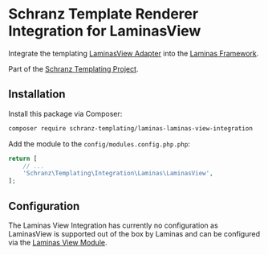 # Schranz Template Renderer Integration for LaminasView

Integrate the templating [LaminasView Adapter](https://github.com/schranz-templating/laminas-view-adapter)
into the [Laminas Framework](https://getlaminas.org/).

Part of the [Schranz Templating Project](https://github.com/schranz-templating/templating).

## Installation

Install this package via Composer:

```bash
composer require schranz-templating/laminas-laminas-view-integration
```

Add the module to the `config/modules.config.php.php`:

```php
return [
    // ...
    'Schranz\Templating\Integration\Laminas\LaminasView',
];
```

## Configuration

The Laminas View Integration has currently no configuration as LaminasView
is supported out of the box by Laminas and can be configured
via the [Laminas View Module](https://docs.laminas.dev/laminas-view/).
